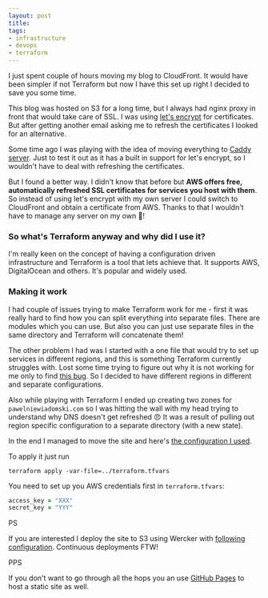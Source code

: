 ```yaml
---
layout: post
title: 
tags:
- infrastructure
- devops
- terraform
---
```

I just spent couple of hours moving my blog to CloudFront. It would have been simpler if not Terraform but now I have this set up right I decided to save you some time.

This blog was hosted on S3 for a long time, but I always had nginx proxy in front that would take care of SSL. I was using [let's encrypt](https://letsencrypt.org) for certificates. But after getting another email asking me to refresh the certificates I looked for an alternative.

Some time ago I was playing with the idea of moving everything to [Caddy server](https://caddyserver.com). Just to test it out as it has a built in support for let's encrypt, so I wouldn't have to deal with refreshing the certificates.

But I found a better way. I didn't know that before but **AWS offers free, automatically refreshed SSL certificates for services you host with them**. So instead of using let's encrypt with my own server I could switch to CloudFront and obtain a certificate from AWS. Thanks to that I wouldn't have to manage any server on my own <span title="Sweet">🍰</span>!

### So what's Terraform anyway and why did I use it?

I'm really keen on the concept of having a configuration driven infrastructure and Terraform is a tool that lets achieve that. It supports AWS, DigitalOcean and others. It's popular and widely used.

### Making it work

I had couple of issues trying to make Terraform work for me - first it was really hard to find how you can split everything into separate files. There are modules which you can use. But also you can just use separate files in the same directory and Terraform will concatenate them!

The other problem I had was I started with a one file that would try to set up services in different regions, and this is something Terraform currently struggles with. Lost some time trying to figure out why it is not working for me only to find [this bug](https://github.com/hashicorp/terraform/issues/3454). So I decided to have different regions in different and separate configurations.

Also while playing with Terraform I ended up creating two zones for `pawelniewiadomski.com` so I was hitting the wall with my head trying to understand why DNS doesn't get refreshed 😠 It was a result of pulling out region specific configuration to a separate directory (with a new state).

In the end I managed to move the site and here's [the configuration I used](https://github.com/pawelniewie/infrastructure/tree/moving-blog-to-cloud-front/us-west-2).

To apply it just run 

```
terraform apply -var-file=../terraform.tfvars
```

You need to set up you AWS credentials first in `terraform.tfvars`:

```ruby
access_key = "XXX"
secret_key = "YYY"
```

PS

If you are interested I deploy the site to S3 using Wercker with [following configuration](https://github.com/pawelniewie/pawelniewiadomski.com/blob/master/wercker.yml). Continuous deployments FTW!

PPS

If you don't want to go through all the hops you an use [GitHub Pages](https://pages.github.com) to host a static site as well.